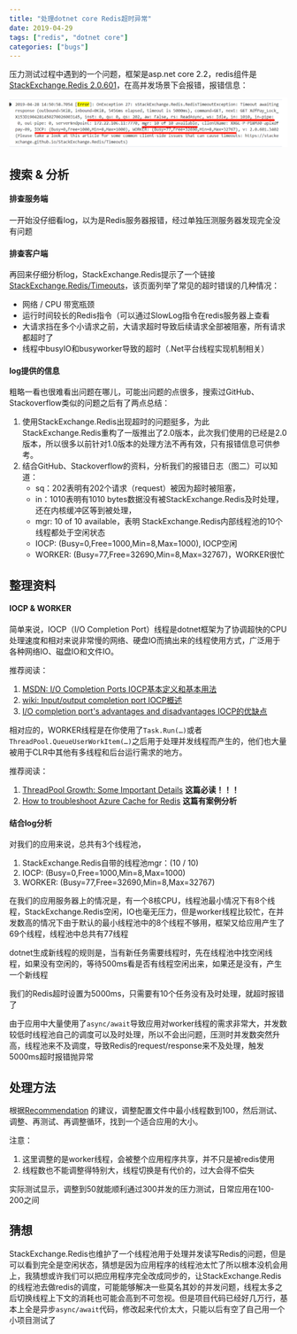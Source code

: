 ```yaml
---
title: "处理dotnet core Redis超时异常"
date: 2019-04-29
tags: ["redis", "dotnet core"]
categories: ["bugs"]
---
```


压力测试过程中遇到的一个问题，框架是asp.net core 2.2，redis组件是[StackExchange.Redis 2.0.601](https://stackexchange.github.io/StackExchange.Redis/)，在高并发场景下会报错，报错信息：

![log](/images/redis-timeout/log.png)

## 搜索 & 分析

#### 排查服务端

一开始没仔细看log，以为是Redis服务器报错，经过单独压测服务器发现完全没有问题

#### 排查客户端

再回来仔细分析log，StackExchange.Redis提示了一个链接 [StackExchange.Redis/Timeouts](https://stackexchange.github.io/StackExchange.Redis/Timeouts)，该页面列举了常见的超时错误的几种情况：

+ 网络 / CPU 带宽瓶颈
+ 运行时间较长的Redis指令（可以通过SlowLog指令在redis服务器上查看
+ 大请求挡在多个小请求之前，大请求超时导致后续请求全部被阻塞，所有请求都超时了
+ 线程中busyIO和busyworker导致的超时（.Net平台线程实现机制相关）

#### log提供的信息

粗略一看也很难看出问题在哪儿，可能出问题的点很多，搜索过GitHub、Stackoverflow类似的问题之后有了两点总结：

1. 使用StackExchange.Redis出现超时的问题挺多，为此StackExchange.Redis重构了一版推出了2.0版本，此次我们使用的已经是2.0版本，所以很多以前针对1.0版本的处理方法不再有效，只有报错信息可供参考。
2. 结合GitHub、Stackoverflow的资料，分析我们的报错日志（图二）可以知道：
    + sq：202表明有202个请求（request）被因为超时被阻塞，
    + in：1010表明有1010 bytes数据没有被StackExchange.Redis及时处理，还在内核缓冲区等到被处理，
    + mgr: 10 of 10 available，表明 StackExchange.Redis内部线程池的10个线程都处于空闲状态
    + IOCP: (Busy=0,Free=1000,Min=8,Max=1000), IOCP空闲
    + WORKER: (Busy=77,Free=32690,Min=8,Max=32767)，WORKER很忙

## 整理资料

#### IOCP & WORKER

简单来说，IOCP（I/O Completion Port）线程是dotnet框架为了协调超快的CPU处理速度和相对来说非常慢的网络、硬盘IO而搞出来的线程使用方式，广泛用于各种网络IO、磁盘IO和文件IO。

推荐阅读：

1. [MSDN: I/O Completion Ports IOCP基本定义和基本用法](https://docs.microsoft.com/en-us/windows/desktop/fileio/i-o-completion-ports)
2. [wiki: Input/output completion port IOCP概述](https://en.wikipedia.org/wiki/Input/output_completion_port)
3. [I/O completion port's advantages and disadvantages IOCP的优缺点](https://stackoverflow.com/questions/5283032/i-o-completion-ports-advantages-and-disadvantages)

相对应的，WORKER线程是在你使用了`Task.Run(…)`或者`ThreadPool.QueueUserWorkItem(…)`之后用于处理并发线程而产生的，他们也大量被用于CLR中其他有多线程和后台运行需求的地方。

推荐阅读：

1. [ThreadPool Growth: Some Important Details](https://gist.github.com/JonCole/e65411214030f0d823cb) **这篇必读！！！**
2. [How to troubleshoot Azure Cache for Redis](https://docs.microsoft.com/en-us/azure/azure-cache-for-redis/cache-how-to-troubleshoot#burst-of-traffic) **这篇有案例分析**

#### 结合log分析

对我们的应用来说，总共有3个线程池， 

1. StackExchange.Redis自带的线程池mgr：(10 / 10)
2. IOCP: (Busy=0,Free=1000,Min=8,Max=1000)
3. WORKER: (Busy=77,Free=32690,Min=8,Max=32767)

在我们的应用服务器上的情况是，有一个8核CPU，线程池最小情况下有8个线程，StackExchange.Redis空闲，IO也毫无压力，但是worker线程比较忙，在并发数高的情况下由于默认的最小线程池中的8个线程不够用，框架又给应用产生了69个线程，线程池中总共有77线程

dotnet生成新线程的规则是，当有新任务需要线程时，先在线程池中找空闲线程，如果没有空闲的，等待500ms看是否有线程空闲出来，如果还是没有，产生一个新线程

我们的Redis超时设置为5000ms，只需要有10个任务没有及时处理，就超时报错了

由于应用中大量使用了`async/await`导致应用对worker线程的需求非常大，并发数较低时线程池自己的调度可以及时处理，所以不会出问题，压测时并发数突然升高，线程池来不及调度，导致Redis的request/response来不及处理，触发5000ms超时报错抛异常

## 处理方法

根据[Recommendation](https://gist.github.com/JonCole/e65411214030f0d823cb#recommendation) 的建议，调整配置文件中最小线程数到100，然后测试、调整、再测试、再调整循环，找到一个适合应用的大小。

注意：

1. 这里调整的是worker线程，会被整个应用程序共享，并不只是被redis使用
2. 线程数也不能调整得特别大，线程切换是有代价的，过大会得不偿失

实际测试显示，调整到50就能顺利通过300并发的压力测试，日常应用在100-200之间

## 猜想

StackExchange.Redis也维护了一个线程池用于处理并发读写Redis的问题，但是可以看到完全是空闲状态，猜想是因为应用程序的线程池太忙了所以根本没机会用上，我猜想或许我们可以把应用程序完全改成同步的，让StackExchange.Redis的线程池去做redis的调度，可能能够解决一些莫名其妙的并发问题，线程太多之后切换线程上下文的消耗也可能会高到不可忽视。但是项目代码已经好几万行，基本上全是异步`async/await`代码，修改起来代价太大，只能以后有空了自己用一个小项目测试了